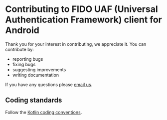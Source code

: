 # Contributing to FIDO UAF (Universal Authentication Framework) client for Android

Thank you for your interest in contributing, we appreciate it. You can contribute by:

* reporting bugs
* fixing bugs
* suggesting improvements
* writing documentation

If you have any questions please [email us](mailto:nhsapp@nhs.net).

## Coding standards

Follow the [Kotlin coding conventions](https://kotlinlang.org/docs/reference/coding-conventions.html).
